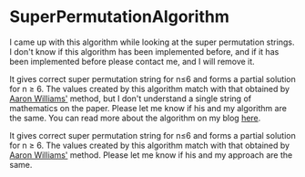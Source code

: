 # SuperPermutationAlgorithm

I came up with this algorithm while looking at the super permutation strings. I don't know if this algorithm has been implemented before, and if it has been implemented before please contact me, and I will remove it.

It gives correct super permutation string for n≤6 and forms a partial solution for n ≥ 6. The values created by this algorithm match with that obtained by <a href="https://arxiv.org/abs/1307.2549"> Aaron Williams'</a> method, but I don't understand a single string of mathematics on the paper. Please let me know if his and my algorithm are the same. You can read more about the algorithm on my blog <a href="arogyad.github.io"> here</a>.

It gives correct super permutation string for n≤6 and forms a partial solution for n ≥ 6. The values created by this algorithm match with that obtained by <a href="https://arxiv.org/abs/1307.2549"> Aaron Williams'</a> method. Please let me know if his and my approach are the same.

